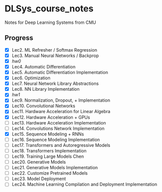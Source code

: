 # DLSys_course_notes
Notes for Deep Learning Systems from CMU


## Progress
- [x] Lec2. ML Refresher / Softmax Regression
- [x] Lec3. Manual Neural Networks / Backprop
- [x] *hw0*
- [x] Lec4. Automatic Differentiation
- [x] Lec5. Automatic Differentiation Implementation
- [x] Lec6. Optimization
- [x] Lec7. Neural Network Library Abstractions
- [x] Lec8. NN Library Implementation
- [x] *hw1*
- [x] Lec9. Normalization, Dropout, + Implementation
- [x] Lec10. Convolutional Networks
- [x] Lec11. Hardware Acceleration for Linear Algebra
- [x] Lec12. Hardware Acceleration + GPUs
- [ ] Lec13. Hardware Acceleration Implementation
- [ ] Lec14. Convolutions Network Implementation 	 	 
- [x] Lec15. Sequence Modeling + RNNs
- [ ] Lec16. Sequence Modeling Implementation
- [ ] Lec17. Transformers and Autoregressive Models
- [ ] Lec18. Transformers Implementation 	 	 
- [ ] Lec19. Training Large Models	Chen
- [ ] Lec20. Generative Models
- [ ] Lec21. Generative Models Implementation
- [ ] Lec22. Customize Pretrained Models	 	 
- [ ] Lec23. Model Deployment
- [ ] Lec24. Machine Learning Compilation and Deployment Implementation
